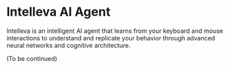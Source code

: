 # Intelleva AI Agent

Intelleva is an intelligent AI agent that learns from your keyboard and mouse interactions to understand and replicate your behavior through advanced neural networks and cognitive architecture.

(To be continued)
